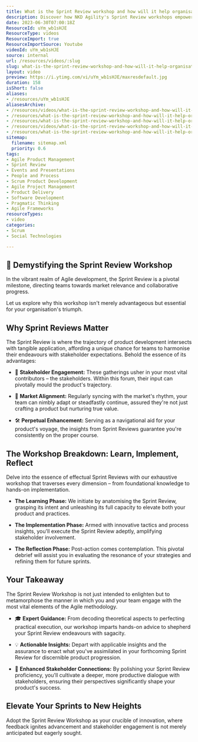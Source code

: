 ```yaml
---
title: What is the Sprint Review workshop and how will it help organisations?
description: Discover how NKD Agility's Sprint Review workshops empower scrum teams to excel in showcasing their work and enhancing stakeholder engagement.
date: 2023-06-30T07:00:18Z
ResourceId: uYm_wb1sHJE
ResourceType: videos
ResourceImport: true
ResourceImportSource: Youtube
videoId: uYm_wb1sHJE
source: internal
url: /resources/videos/:slug
slug: what-is-the-sprint-review-workshop-and-how-will-it-help-organisations
layout: video
preview: https://i.ytimg.com/vi/uYm_wb1sHJE/maxresdefault.jpg
duration: 158
isShort: false
aliases:
- /resources/uYm_wb1sHJE
aliasesArchive:
- /resources/videos/what-is-the-sprint-review-workshop-and-how-will-it-help-organisations
- /resources/what-is-the-sprint-review-workshop-and-how-will-it-help-organisations
- /resources/what-is-the-sprint-review-workshop-and-how-will-it-help-organizations
- /resources/videos/what-is-the-sprint-review-workshop-and-how-will-it-help-organizations-
- /resources/what-is-the-sprint-review-workshop-and-how-will-it-help-organizations-
sitemap:
  filename: sitemap.xml
  priority: 0.6
tags:
- Agile Product Management
- Sprint Review
- Events and Presentations
- People and Process
- Scrum Product Development
- Agile Project Management
- Product Delivery
- Software Development
- Pragmatic Thinking
- Agile Frameworks
resourceTypes:
- video
categories:
- Scrum
- Social Technologies

---
```

## 🚀 Demystifying the Sprint Review Workshop 

In the vibrant realm of Agile development, the Sprint Review is a pivotal milestone, directing teams towards market relevance and collaborative progress.  

Let us explore why this workshop isn't merely advantageous but essential for your organisation's triumph. 

## Why Sprint Reviews Matter 

The Sprint Review is where the trajectory of product development intersects with tangible application, affording a unique chance for teams to harmonise their endeavours with stakeholder expectations. Behold the essence of its advantages: 

- 👥 **Stakeholder Engagement:** These gatherings usher in your most vital contributors – the stakeholders. Within this forum, their input can pivotally mould the product's trajectory. 

- 🎯 **Market Alignment:** Regularly syncing with the market's rhythm, your team can nimbly adapt or steadfastly continue, assured they're not just crafting a product but nurturing true value. 

- 🛠️ **Perpetual Enhancement:** Serving as a navigational aid for your product's voyage, the insights from Sprint Reviews guarantee you're consistently on the proper course. 

## The Workshop Breakdown: Learn, Implement, Reflect 

Delve into the essence of effectual Sprint Reviews with our exhaustive workshop that traverses every dimension – from foundational knowledge to hands-on implementation. 

- **The Learning Phase:** We initiate by anatomising the Sprint Review, grasping its intent and unleashing its full capacity to elevate both your product and practices. 

- **The Implementation Phase:** Armed with innovative tactics and process insights, you'll execute the Sprint Review adeptly, amplifying stakeholder involvement. 

- **The Reflection Phase:** Post-action comes contemplation. This pivotal debrief will assist you in evaluating the resonance of your strategies and refining them for future sprints. 

## Your Takeaway 

The Sprint Review Workshop is not just intended to enlighten but to metamorphose the manner in which you and your team engage with the most vital elements of the Agile methodology. 

- 🎓 **Expert Guidance:** From decoding theoretical aspects to perfecting practical execution, our workshop imparts hands-on advice to shepherd your Sprint Review endeavours with sagacity. 

- 💡 **Actionable Insights:** Depart with applicable insights and the assurance to enact what you've assimilated in your forthcoming Sprint Review for discernible product progression. 

- 🤝 **Enhanced Stakeholder Connections:** By polishing your Sprint Review proficiency, you'll cultivate a deeper, more productive dialogue with stakeholders, ensuring their perspectives significantly shape your product's success. 

## Elevate Your Sprints to New Heights 

Adopt the Sprint Review Workshop as your crucible of innovation, where feedback ignites advancement and stakeholder engagement is not merely anticipated but eagerly sought.
